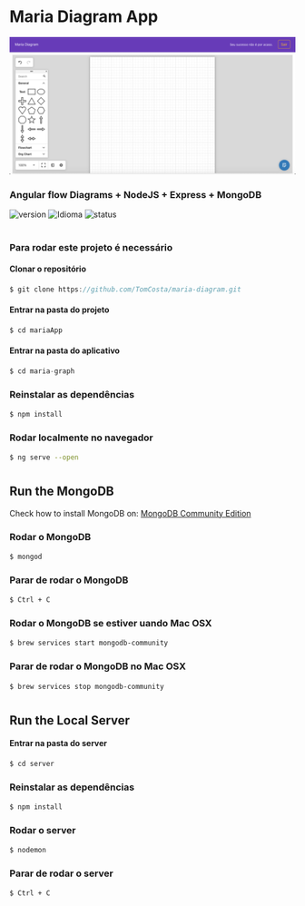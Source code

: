 
# Maria Diagram App

![Maria Diagram](maria-graph/src/assets/maria-diagram.png)
### Angular flow Diagrams + NodeJS + Express + MongoDB
![version][version-badge] ![Idioma][idioma] ![status][status-emprogresso]
#
### Para rodar este projeto é necessário
#### Clonar o repositório
```javascript
$ git clone https://github.com/TomCosta/maria-diagram.git
``` 
#### Entrar na pasta do projeto
```javascript
$ cd mariaApp
``` 
#### Entrar na pasta do aplicativo
```javascript
$ cd maria-graph
``` 
### Reinstalar as dependências
```bash
$ npm install
```
### Rodar localmente no navegador
```bash
$ ng serve --open
```
#
## Run the MongoDB
Check how to install MongoDB on: [MongoDB Community Edition](https://docs.mongodb.com/manual/tutorial/install-mongodb-on-os-x/#install-mongodb-community-edition)

### Rodar o MongoDB
```bash
$ mongod
```
### Parar de rodar o MongoDB
```bash
$ Ctrl + C
```
### Rodar o MongoDB se estiver uando Mac OSX
```bash
$ brew services start mongodb-community
```
### Parar de rodar o MongoDB no Mac OSX
```bash
$ brew services stop mongodb-community
```
#
## Run the Local Server
#### Entrar na pasta do server
```javascript
$ cd server
``` 
### Reinstalar as dependências
```bash
$ npm install
```
### Rodar o server
```bash
$ nodemon
```
### Parar de rodar o server
```bash
$ Ctrl + C
```

#

[CHANGELOG]: ./CHANGELOG.md
[version-badge]: https://img.shields.io/badge/version-1.0.0-blue.svg
[license-badge]: https://img.shields.io/badge/license-MIT-blue.svg
[status-emprogresso]: https://img.shields.io/badge/status-Em%20progresso-blueviolet
[idioma]: https://img.shields.io/badge/idioma-Portugu%C3%AAs-800060